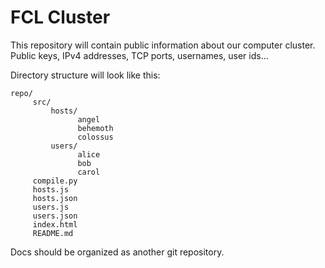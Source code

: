 # FCL Cluster

This repository will contain public information about our computer cluster.
Public keys, IPv4 addresses, TCP ports, usernames, user ids...

Directory structure will look like this:

    repo/
         src/
             hosts/
                   angel
                   behemoth
                   colossus
             users/
                   alice
                   bob
                   carol
         compile.py
         hosts.js
         hosts.json
         users.js
         users.json
         index.html
         README.md

Docs should be organized as another git repository.
